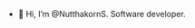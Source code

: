 - 👋 Hi, I’m @NutthakornS. Software developer.

<!---
NutthakornS/NutthakornS is a ✨ special ✨ repository because its `README.md` (this file) appears on your GitHub profile.
You can click the Preview link to take a look at your changes.
--->
